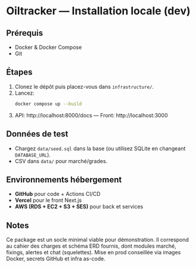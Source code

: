 # Oiltracker — Installation locale (dev)

## Prérequis
- Docker & Docker Compose
- Git

## Étapes
1. Clonez le dépôt puis placez-vous dans `infrastructure/`.
2. Lancez:
   ```bash
   docker compose up --build
   ```
3. API: http://localhost:8000/docs — Front: http://localhost:3000

## Données de test
- Chargez `data/seed.sql` dans la base (ou utilisez SQLite en changeant `DATABASE_URL`).
- CSV dans `data/` pour marché/grades.

## Environnements hébergement
- **GitHub** pour code + Actions CI/CD
- **Vercel** pour le front Next.js
- **AWS (RDS + EC2 + S3 + SES)** pour back et services

## Notes
Ce package est un socle minimal viable pour démonstration.
Il correspond au cahier des charges et schéma ERD fournis, dont modules marché, fixings, alertes et chat (squelettes). 
Mise en prod conseillée via images Docker, secrets GitHub et infra as-code.
